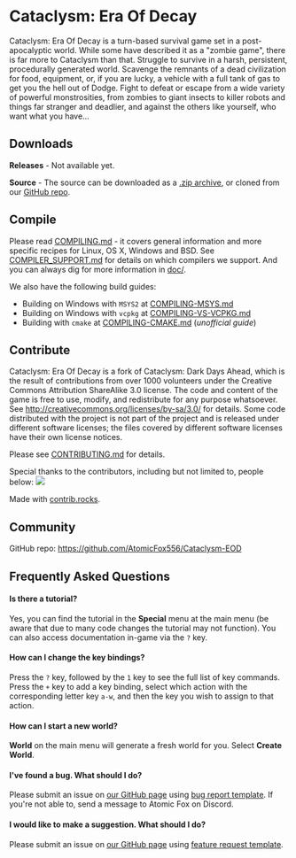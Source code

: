 # Cataclysm: Era Of Decay

Cataclysm: Era Of Decay is a turn-based survival game set in a post-apocalyptic world. While some have described it as a "zombie game", there is far more to Cataclysm than that. Struggle to survive in a harsh, persistent, procedurally generated world. Scavenge the remnants of a dead civilization for food, equipment, or, if you are lucky, a vehicle with a full tank of gas to get you the hell out of Dodge. Fight to defeat or escape from a wide variety of powerful monstrosities, from zombies to giant insects to killer robots and things far stranger and deadlier, and against the others like yourself, who want what you have...

## Downloads

**Releases** - Not available yet.

**Source** - The source can be downloaded as a [.zip archive](https://github.com/AtomicFox556/Cataclysm-EOD/archive/master.zip), or cloned from our [GitHub repo](https://github.com/AtomicFox556/Cataclysm-EOD/).

## Compile

Please read [COMPILING.md](doc/COMPILING/COMPILING.md) - it covers general information and more specific recipes for Linux, OS X, Windows and BSD. See [COMPILER_SUPPORT.md](doc/COMPILING/COMPILER_SUPPORT.md) for details on which compilers we support. And you can always dig for more information in [doc/](https://github.com/AtomicFox556/Cataclysm-EOD/tree/master/doc).

We also have the following build guides:
* Building on Windows with `MSYS2` at [COMPILING-MSYS.md](doc/COMPILING/COMPILING-MSYS.md)
* Building on Windows with `vcpkg` at [COMPILING-VS-VCPKG.md](doc/COMPILING/COMPILING-VS-VCPKG.md)
* Building with `cmake` at [COMPILING-CMAKE.md](doc/COMPILING/COMPILING-CMAKE.md)  (*unofficial guide*)

## Contribute

Cataclysm: Era Of Decay is a fork of Cataclysm: Dark Days Ahead, which is the result of contributions from over 1000 volunteers under the Creative Commons Attribution ShareAlike 3.0 license. The code and content of the game is free to use, modify, and redistribute for any purpose whatsoever. See http://creativecommons.org/licenses/by-sa/3.0/ for details.
Some code distributed with the project is not part of the project and is released under different software licenses; the files covered by different software licenses have their own license notices.

Please see [CONTRIBUTING.md](https://github.com/AtomicFox556/Cataclysm-EOD/blob/master/doc/CONTRIBUTING.md) for details.

Special thanks to the contributors, including but not limited to, people below:
<a href="https://github.com/atomicfox556/cataclysm-eod/graphs/contributors">
  <img src="https://contrib.rocks/image?repo=atomicfox556/cataclysm-eod" />
</a>

Made with [contrib.rocks](https://contrib.rocks).

## Community

GitHub repo:
https://github.com/AtomicFox556/Cataclysm-EOD

## Frequently Asked Questions

#### Is there a tutorial?

Yes, you can find the tutorial in the **Special** menu at the main menu (be aware that due to many code changes the tutorial may not function). You can also access documentation in-game via the `?` key.

#### How can I change the key bindings?

Press the `?` key, followed by the `1` key to see the full list of key commands. Press the `+` key to add a key binding, select which action with the corresponding letter key `a-w`, and then the key you wish to assign to that action.

#### How can I start a new world?

**World** on the main menu will generate a fresh world for you. Select **Create World**.

#### I've found a bug. What should I do?

Please submit an issue on [our GitHub page](https://github.com/AtomicFox556/Cataclysm-EOD/issues/) using [bug report template](https://github.com/AtomicFox556/Cataclysm-EOD/issues/new?template=bug_report.md). If you're not able to, send a message to Atomic Fox on Discord.


#### I would like to make a suggestion. What should I do?

Please submit an issue on [our GitHub page](https://github.com/AtomicFox556/Cataclysm-EOD/issues/) using [feature request template](https://github.com/AtomicFox556/Cataclysm-EOD/issues/new?template=feature_request.md).